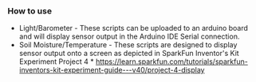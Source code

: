 ### How to use

* Light/Barometer - These scripts can be uploaded to an arduino board and will display sensor output in the Arduino IDE Serial connection.
* Soil Moisture/Temperature - These scripts are designed to display sensor output onto a screen as depicted in SparkFun Inventor's Kit Experiment Project 4 
      * https://learn.sparkfun.com/tutorials/sparkfun-inventors-kit-experiment-guide---v40/project-4-display
